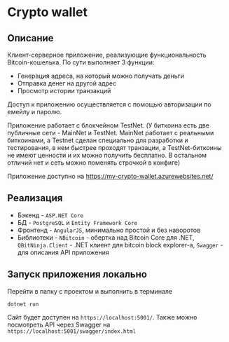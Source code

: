 # Crypto wallet

## Описание
Клиент-серверное приложение, реализующие функциональность Bitcoin-кошелька. По сути выполняет 3 функции:
* Генерация адреса, на который можно получать деньги
* Отправка денег на другой адрес
* Просмотр истории транзакций

Доступ к приложению осуществляется с помощью авторизации по емейлу и паролю.

Приложение работает с блокчейном TestNet. (У биткоина есть две публичные сети - MainNet и TestNet. MainNet работает с реальными биткоинами, а Testnet сделан специально для разработки и тестирования, в нем быстрее проходят транзации, а TestNet-биткоины не имеют ценности и их можно получить бесплатно. В остальном отличий нет и сеть можно поменять строчкой в конфиге)

Приложение доступно на https://my-crypto-wallet.azurewebsites.net/

## Реализация

* Бэкенд - `ASP.NET Core`
* БД - `PostgreSQL` и `Entity Framework Core`
* Фронтенд - `AngularJS`, минимально простой и без наворотов
* Библиотеки - `NBitcoin` - обертка над Bitcoin Core для .NET, `QBitNinja.Client` - .NET клиент для bitcoin block explorer-а, `Swagger` - для описания API приложения

## Запуск приложения локально

Перейти в папку с проектом и выполнить в терминале
```
dotnet run
```
Сайт будет доступен на `https://localhost:5001/`. Также можно посмотреть API через Swagger на `https://localhost:5001/swagger/index.html`
